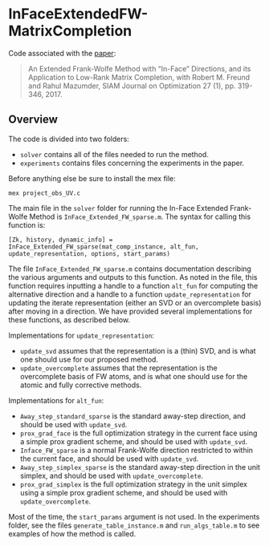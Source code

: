 # InFaceExtendedFW-MatrixCompletion

Code associated with the [paper](http://epubs.siam.org/doi/abs/10.1137/15M104726X):

>An Extended Frank-Wolfe Method with “In-Face” Directions, and its Application to Low-Rank Matrix Completion, with Robert M. Freund and Rahul Mazumder, SIAM Journal on Optimization 27 (1), pp. 319-346, 2017.

## Overview

The code is divided into two folders:
- `solver` contains all of the files needed to run the method.
- `experiments` contains files concerning the experiments in the paper.

Before anything else be sure to install the mex file:
```
mex project_obs_UV.c
```

The main file in the `solver` folder for running the In-Face Extended Frank-Wolfe Method is `InFace_Extended_FW_sparse.m`. The syntax for calling this function is:
```
[Zk, history, dynamic_info] = InFace_Extended_FW_sparse(mat_comp_instance, alt_fun, update_representation, options, start_params)
```
The file `InFace_Extended_FW_sparse.m` contains documentation describing the various arguments and outputs to this function. As noted in the file, this function requires inputting a handle to a function `alt_fun` for computing the alternative direction and a handle to a function `update_representation` for updating the iterate representation (either an SVD or an overcomplete basis) after moving in a direction. We have provided several implementations for these functions, as described below.

Implementations for `update_representation`:
- `update_svd` assumes that the representation is a (thin) SVD, and is what one should use for our proposed method.
- `update_overcomplete` assumes that the representation is the overcomplete basis of FW atoms, and is what one should use for the atomic and fully corrective methods.

Implementations for `alt_fun`:
- `Away_step_standard_sparse` is the standard away-step direction, and should be used with `update_svd`.
- `prox_grad_face` is the full optimization strategy in the current face using a simple prox gradient scheme, and should be used with `update_svd`.
- `Inface_FW_sparse` is a normal Frank-Wolfe direction restricted to within the current face, and should be used with `update_svd`.
- `Away_step_simplex_sparse` is the standard away-step direction in the unit simplex, and should be used with `update_overcomplete`.
- `prox_grad_simplex` is the full optimization strategy in the unit simplex using a simple prox gradient scheme, and should be used with `update_overcomplete`.


Most of the time, the `start_params` argument is not used. In the experiments folder, see the files `generate_table_instance.m` and `run_algs_table.m` to see examples of how the method is called.
